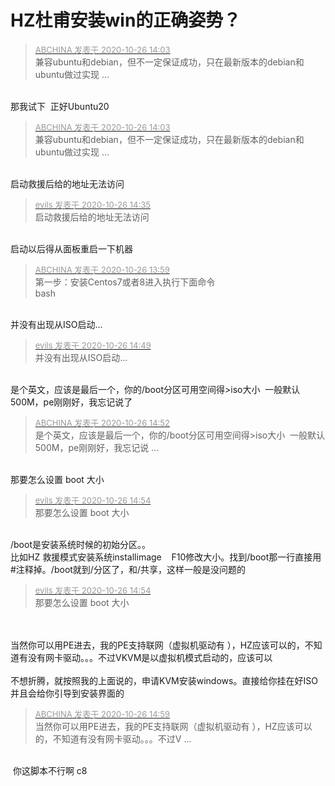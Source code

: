 # HZ杜甫安装win的正确姿势？


<div class="quote"><blockquote><font size="2"><a href="https://www.hostloc.com/forum.php?mod=redirect&amp;goto=findpost&amp;pid=9353949&amp;ptid=758581" target="_blank"><font color="#999999">ABCHINA 发表于 2020-10-26 14:03</font></a></font><br />
兼容ubuntu和debian，但不一定保证成功，只在最新版本的debian和ubuntu做过实现 ...</blockquote></div><br />
那我试下&nbsp;&nbsp;正好Ubuntu20

<div class="quote"><blockquote><font size="2"><a href="https://www.hostloc.com/forum.php?mod=redirect&amp;goto=findpost&amp;pid=9353949&amp;ptid=758581" target="_blank"><font color="#999999">ABCHINA 发表于 2020-10-26 14:03</font></a></font><br />
兼容ubuntu和debian，但不一定保证成功，只在最新版本的debian和ubuntu做过实现 ...</blockquote></div><br />
启动救援后给的地址无法访问

<div class="quote"><blockquote><font size="2"><a href="https://www.hostloc.com/forum.php?mod=redirect&amp;goto=findpost&amp;pid=9354099&amp;ptid=758581" target="_blank"><font color="#999999">evils 发表于 2020-10-26 14:35</font></a></font><br />
启动救援后给的地址无法访问</blockquote></div><br />
启动以后得从面板重启一下机器

<div class="quote"><blockquote><font size="2"><a href="https://www.hostloc.com/forum.php?mod=redirect&amp;goto=findpost&amp;pid=9353930&amp;ptid=758581" target="_blank"><font color="#999999">ABCHINA 发表于 2020-10-26 13:59</font></a></font><br />
第一步：安装Centos7或者8进入执行下面命令<br />
bash</blockquote></div><br />
并没有出现从ISO启动...

<div class="quote"><blockquote><font size="2"><a href="https://www.hostloc.com/forum.php?mod=redirect&amp;goto=findpost&amp;pid=9354164&amp;ptid=758581" target="_blank"><font color="#999999">evils 发表于 2020-10-26 14:49</font></a></font><br />
并没有出现从ISO启动...</blockquote></div><br />
是个英文，应该是最后一个，你的/boot分区可用空间得&gt;iso大小<img src="static/image/smiley/yct/022.gif" smilieid="42" border="0" alt="" />&nbsp;&nbsp;一般默认500M，pe刚刚好，我忘记说了

<div class="quote"><blockquote><font size="2"><a href="https://www.hostloc.com/forum.php?mod=redirect&amp;goto=findpost&amp;pid=9354178&amp;ptid=758581" target="_blank"><font color="#999999">ABCHINA 发表于 2020-10-26 14:52</font></a></font><br />
是个英文，应该是最后一个，你的/boot分区可用空间得&gt;iso大小&nbsp;&nbsp;一般默认500M，pe刚刚好，我忘记说 ...</blockquote></div><br />
那要怎么设置 boot 大小

<div class="quote"><blockquote><font size="2"><a href="https://www.hostloc.com/forum.php?mod=redirect&amp;goto=findpost&amp;pid=9354191&amp;ptid=758581" target="_blank"><font color="#999999">evils 发表于 2020-10-26 14:54</font></a></font><br />
那要怎么设置 boot 大小</blockquote></div><br />
/boot是安装系统时候的初始分区。。<br />
比如HZ 救援模式安装系统installimage&nbsp; &nbsp; F10修改大小。找到/boot那一行直接用#注释掉。/boot就到/分区了，和/共享，这样一般是没问题的

<div class="quote"><blockquote><font size="2"><a href="https://www.hostloc.com/forum.php?mod=redirect&amp;goto=findpost&amp;pid=9354191&amp;ptid=758581" target="_blank"><font color="#999999">evils 发表于 2020-10-26 14:54</font></a></font><br />
那要怎么设置 boot 大小</blockquote></div><br />
<br />
当然你可以用PE进去，我的PE支持联网（虚拟机驱动有 ），HZ应该可以的，不知道有没有网卡驱动。。。不过VKVM是以虚拟机模式启动的，应该可以<br />
<br />
不想折腾，就按照我的上面说的，申请KVM安装windows。直接给你挂在好ISO并且会给你引导到安装界面的

<div class="quote"><blockquote><font size="2"><a href="https://www.hostloc.com/forum.php?mod=redirect&amp;goto=findpost&amp;pid=9354221&amp;ptid=758581" target="_blank"><font color="#999999">ABCHINA 发表于 2020-10-26 14:59</font></a></font><br />
当然你可以用PE进去，我的PE支持联网（虚拟机驱动有 ），HZ应该可以的，不知道有没有网卡驱动。。。不过V ...</blockquote></div><br />
<img id="aimg_I2lPD" onclick="zoom(this, this.src, 0, 0, 0)" class="zoom" src="https://i.loli.net/2020/10/26/DpuJzFf71Yi86Ua.png" onmouseover="img_onmouseoverfunc(this)" onload="thumbImg(this)" border="0" alt="" /> 你这脚本不行啊 c8
